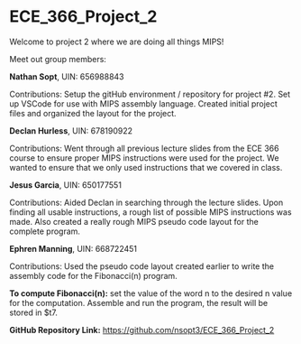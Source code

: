 # ECE_366_Project_2
Welcome to project 2 where we are doing all things MIPS!

Meet out group members:


**Nathan Sopt**, UIN: 656988843

Contributions: Setup the gitHub environment / repository for project #2. Set up VSCode for use with MIPS assembly language. Created initial project files and organized the layout for the project.

**Declan Hurless**, UIN: 678190922

Contributions: Went through all previous lecture slides from the ECE 366 course to ensure proper MIPS instructions were used for the project. We wanted to ensure that we only used instructions that we covered in class.

**Jesus Garcia**, UIN: 650177551

Contributions: Aided Declan in searching through the lecture slides. Upon finding all usable instructions, a rough list of possible MIPS instructions was made. Also created a really rough MIPS pseudo code layout for the complete program.

**Ephren Manning**, UIN: 668722451

Contributions: Used the pseudo code layout created earlier to write the assembly code for the Fibonacci(n) program.

**To compute Fibonacci(n):** set the value of the word n to the desired n value for the computation. Assemble and run the program, the result will be stored in $t7.

**GitHub Repository Link:** https://github.com/nsopt3/ECE_366_Project_2


